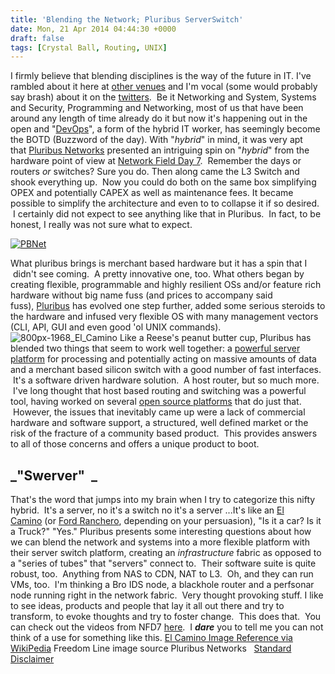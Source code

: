 ```yaml
---
title: 'Blending the Network; Pluribus ServerSwitch'
date: Mon, 21 Apr 2014 04:44:30 +0000
draft: false
tags: [Crystal Ball, Routing, UNIX]
---
```


I firmly believe that blending disciplines is the way of the future in IT. I've rambled about it here at [other venues](http://packetpushers.net/are-certifications-tests-still-worth-your-resources-in-the-day-of-hybrid-it/) and I'm vocal (some would probably say brash) about it on the [twitters](http://www.twitter.com/buraglio).  Be it Networking and System, Systems and Security, Programming and Networking, most of us that have been around any length of time already do it but now it's happening out in the open and "[DevOps](http://en.wikipedia.org/wiki/DevOps)", a form of the hybrid IT worker, has seemingly become the BOTD (Buzzword of the day). With "_hybrid_" in mind, it was very apt that [Pluribus Networks](http://www.pluribusnetworks.com/) presented an intriguing spin on "_hybrid_" from the hardware point of view at [Network Field Day 7](http://techfieldday.com/event/nfd7/).  Remember the days or routers _or_ switches? Sure you do. Then along came the L3 Switch and shook everything up.  Now you could do both on the same box simplifying OPEX and potentially CAPEX as well as maintenance fees. It became possible to simplify the architecture and even to to collapse it if so desired.  I certainly did not expect to see anything like that in Pluribus.  In fact, to be honest, I really was not sure what to expect.

[![PBNet](http://www.forwardingplane.net/wp-content/uploads/2014/04/PBNet.png)](http://www.forwardingplane.net/wp-content/uploads/2014/04/PBNet.png)

What pluribus brings is merchant based hardware but it has a spin that I  didn't see coming.  A pretty innovative one, too. What others began by creating flexible, programmable and highly resilient OSs and/or feature rich hardware without big name fuss (and prices to accompany said fuss), [Pluribus](http://www.pluribusnetworks.com/) has evolved one step further, added some serious steroids to the hardware and infused very flexible OS with many management vectors (CLI, API, GUI and even good 'ol UNIX commands).  ![800px-1968_El_Camino](http://www.forwardingplane.net/wp-content/uploads/2014/03/800px-1968_El_Camino.jpg) Like a Reese's peanut butter cup, Pluribus has blended two things that seem to work well together: a [powerful server platform](http://www.pluribusnetworks.com/products/freedom-server-switch-line/) for processing and potentially acting on massive amounts of data and a merchant based silicon switch with a good number of fast interfaces.  It's a software driven hardware solution.  A host router, but so much more.  I've long thought that host based routing and switching was a powerful tool, having worked on several [open source platforms](http://www.pfsense.org) that do just that.  However, the issues that inevitably came up were a lack of commercial hardware and software support, a structured, well defined market or the risk of the fracture of a community based product.  This provides answers to all of those concerns and offers a unique product to boot.

_"Swerver"  _
-------------

That's the word that jumps into my brain when I try to categorize this nifty hybrid.  It's a server, no it's a switch no it's a server ...It's like an [El Camino](http://en.wikipedia.org/wiki/Chevrolet_El_Camino) (or [Ford Ranchero](http://en.wikipedia.org/wiki/Ford_Ranchero‎), depending on your persuasion), "Is it a car? Is it a Truck?" "Yes." Pluribus presents some interesting questions about how we can blend the network and systems into a more flexible platform with their server switch platform, creating an _infrastructure_ fabric as opposed to a "series of tubes" that "servers" connect to.  Their software suite is quite robust, too.  Anything from NAS to CDN, NAT to L3.  Oh, and they can run VMs, too.  I'm thinking a Bro IDS node, a blackhole router and a perfsonar node running right in the network fabric.  Very thought provoking stuff. I like to see ideas, products and people that lay it all out there and try to transform, to evoke thoughts and try to foster change.  This does that.  You can check out the videos from NFD7 [here](http://techfieldday.com/appearance/pluribus-networks-presents-at-networking-field-day-7/).  I **_dare_** you to tell me you can not think of a use for something like this. [El Camino Image Reference via WikiPedia](http://commons.wikimedia.org/wiki/File:1968_El_Camino.jpg) Freedom Line image source Pluribus Networks   [Standard Disclaimer](http://www.forwardingplane.net/about/disclaimer/)